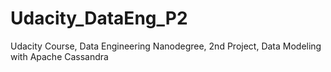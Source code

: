 # Udacity_DataEng_P2
Udacity Course, Data Engineering Nanodegree, 2nd Project, Data Modeling with Apache Cassandra
